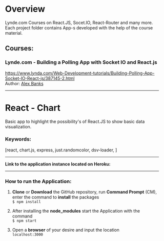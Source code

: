 # Overview

Lynde.com Courses on React.JS, Socet.IO, React-Router and many more.
Each project folder contains App-s developed with the help of the course material.

## Courses:
### Lynde.com - Building a Polling App with Socket IO and React.js
https://www.lynda.com/Web-Development-tutorials/Building-Polling-App-Socket-IO-React-js/387145-2.html  
Author: [Alex Banks](https://www.lynda.com/Alex-Banks/4865699-1.html)

***

# React - Chart  

Basic app to highlight the possibility's of React.JS to show basic data visualization.

### Keywords:
[react, chart.js, express, just.randomcolor, dsv-loader, ]

***

**Link to the application instance located on Heroku:**  


***

### How to run the Application:
1. **Clone** or **Download** the GitHub repository, run **Command Prompt** (CM), enter the command to **install** the packages  
    `$ npm install `

2. After installing the **node_modules** start the Application with the command  
    `$ npm start`

3. Open a **browser** of your desire and input the location  
    `localhost:3000`
